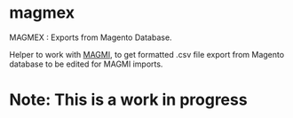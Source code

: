 magmex
======

MAGMEX : Exports from Magento Database.

Helper to work with [MAGMI](https://github.com/dweeves/magmi-git), to get formatted .csv file export from Magento database to be edited for MAGMI imports.

Note: This is a work in progress
================================
